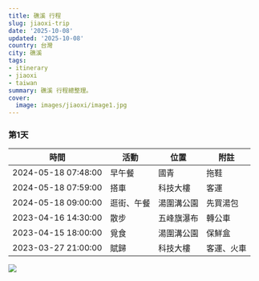 ```yaml
---
title: 礁溪 行程
slug: jiaoxi-trip
date: '2025-10-08'
updated: '2025-10-08'
country: 台灣
city: 礁溪
tags:
- itinerary
- jiaoxi
- taiwan
summary: 礁溪 行程總整理。
cover:
  image: images/jiaoxi/image1.jpg
---
```


### 第1天
| 時間 | 活動 | 位置 | 附註 |
|---|---|---|---|
| 2024-05-18 07:48:00 | 早午餐 | 國青 | 拖鞋 |
| 2024-05-18 07:59:00 | 搭車 | 科技大樓 | 客運 |
| 2024-05-18 09:00:00 | 逛街、午餐 | 湯圍溝公園 | 先買湯包 |
| 2023-04-16 14:30:00 | 散步 | 五峰旗瀑布 | 轉公車 |
| 2023-04-15 18:00:00 | 覓食 | 湯圍溝公園 | 保鮮盒 |
| 2023-03-27 21:00:00 | 賦歸 | 科技大樓 | 客運、火車 |

![](images/jiaoxi/image1.jpg)
